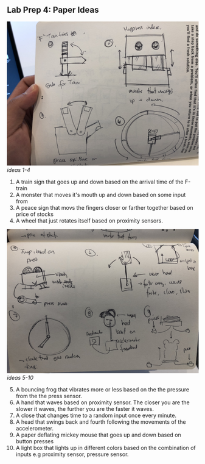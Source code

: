 ## Lab Prep 4: Paper Ideas

![board1](idea-5-10.JPG)
*ideas 1-4*

1. A train sign that goes up and down based on the arrival time of the F-train
2. A monster that moves it's mouth up and down based on some input from
3. A peace sign that movs the fingers closer or farther together based on price of stocks
4. A wheel that just rotates itself based on proximity sensors.

![board1](idea1-4.JPG)
*ideas 5-10*

5. A bouncing frog that vibrates more or less based on the the pressure from the the press sensor.
6. A hand that waves based on proximity sensor. The closer you are the slower it waves, the further you are the faster it waves.
7. A close that changes time to a random input once every minute.
8. A head that swings back and fourth following the movements of the accelerometer.
9. A paper deflating mickey mouse that goes up and down based on button presses
10. A light box that lights up in different colors based on the combination of inputs e.g proximity sensor, pressure sensor.
